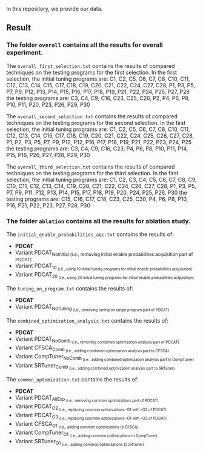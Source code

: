 In this repository, we provide our data.


## Result


### The folder `overall` contains all the results for overall experiment.

The `overall_first_selection.txt` contains the results of compared techniques on the testing programs for the first selection.
In the first selection, the initial tuning programs are:
C1, C2, C5, C6, C7, C8, C10, C11, C12, C13, C14, C15, C17, C18, C19, C20, C21, C22, C24, C27, C28,
P1, P3, P5, P7, P9, P12, P13, P14, P15, P16, P17, P18, P19, P21, P22, P24, P25, P27, P28
the testing programs are: 
C3, C4, C9, C16, C23, C25, C26, P2, P4, P6, P8, P10, P11, P20, P23, P26, P29, P30

The `overall_second_selection.txt` contains the results of compared techniques on the testing programs for the second selection.
In the first selection, the initial tuning programs are:
C1, C2, C5, C6, C7, C8, C10, C11, C12, C13, C14, C15, C17, C18, C19, C20, C21, C22, C24, C25, C26, 
C27, C28, P1, P2, P3, P5, P7, P9, P12, P12, P16, P17, P18, P19, P21, P22, P23, P24, P25
the testing programs are: 
C3, C4, C9, C16, C23, P4, P6, P8, P10, P11, P14, P15, P16, P26, P27, P28, P29, P30

The `overall_third_selection.txt` contains the results of compared techniques on the testing programs for the third selection.
In the first selection, the initial tuning programs are:
C1, C2, C3, C4, C5, C6, C7, C8, C9, C10, C11, C12, C13, C14, C19, C20, C21, C22, C24, C26, C27, C28,
P1, P3, P5, P7, P9, P11, P12, P13, P14, P15, P17, P18, P19, P20, P24, P25, P26, P30
the testing programs are: 
C15, C16, C17, C18, C23, C25, C30, P4, P6, P8, P10, P16, P21, P22, P23, P27, P28, P30

### The folder `ablation` contains all the results for ablation study.

The `initial_enable_probabilities_aqc.txt` contains the results of:

- **PDCAT** 
- Variant PDCAT<sub>NoInitial (i.e., removing initial enable probabilities acquisition part of PDCAT)
- Variant PDCAT<sub>10<sub>  (i.e., using 10 initial tuning programs for initial enable probabilities acquisition)
- Variant PDCAT<sub>20<sub> (i.e., using 20 initial tuning programs for initial enable probabilities acquisition)

The `tuning_on_program.txt` contains the results of:

- **PDCAT**
- Variant PDCAT<sub>NoTuning<sub> (i.e., removing tuning on target program part of PDCAT)

The `combined_optimization_analysis.txt` contains the results of:

- **PDCAT**
-  Variant PDCAT<sub>NoComb<sub>  (i.e., removing combined optimization analysis part of PDCAT)
-  Variant CFSCA<sub>Comb<sub>  (i.e., adding combined optimization analysis part to CFSCA)
-  Variant CompTuner<sub>NoComb<sub>  (i.e., adding combined optimization analysis part to CompTuner)
-  Variant SRTuner<sub>Comb<sub>  (i.e., adding combined optimization analysis part to SRTuner)

The `common_optimization.txt` contains the results of:

- **PDCAT**
- Variant PDCAT<sub>AllExp<sub> (i.e., removing common optimizations part of PDCAT)
- Variant PDCAT<sub>O2<sub> (i.e., replacing common optimizations -O1 with -O2 of PDCAT)
- Variant PDCAT<sub>O3<sub> (i.e., replacing common optimizations -O1 with -O3 of PDCAT)
- Variant CFSCA<sub>O1<sub> (i.e., adding common optimizations to CFSCA)
- Variant CompTuner<sub>O1<sub> (i.e., adding common optimizations to CompTuner)
- Variant SRTuner<sub>O1<sub> (i.e., adding common optimizations to SRTuner)

